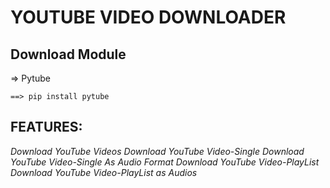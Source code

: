# YOUTUBE VIDEO DOWNLOADER
## Download Module 
=> Pytube
```` 
==> pip install pytube
````
## FEATURES:
*Download YouTube Videos*
*Download YouTube Video-Single*
*Download YouTube Video-Single As Audio Format*
*Download YouTube Video-PlayList*
*Download YouTube Video-PlayList as Audios*